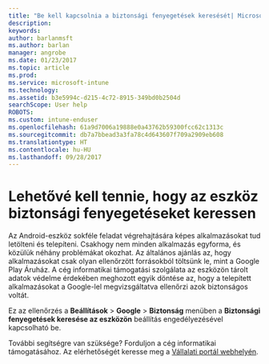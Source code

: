 ```yaml
---
title: "Be kell kapcsolnia a biztonsági fenyegetések keresését| Microsoft Docs"
description: 
keywords: 
author: barlanmsft
ms.author: barlan
manager: angrobe
ms.date: 01/23/2017
ms.topic: article
ms.prod: 
ms.service: microsoft-intune
ms.technology: 
ms.assetid: b3e5994c-d215-4c72-8915-349bd0b2504d
searchScope: User help
ROBOTS: 
ms.custom: intune-enduser
ms.openlocfilehash: 61a9d7006a19888e0a43762b59300fcc62c1313c
ms.sourcegitcommit: db7a7bbead3a3fa78c4d643607f709a2909eb608
ms.translationtype: HT
ms.contentlocale: hu-HU
ms.lasthandoff: 09/28/2017
---
```

# <a name="you-need-to-make-your-device-able-to-scan-for-security-threats"></a>Lehetővé kell tennie, hogy az eszköz biztonsági fenyegetéseket keressen

Az Android-eszköz sokféle feladat végrehajtására képes alkalmazásokat tud letölteni és telepíteni. Csakhogy nem minden alkalmazás egyforma, és közülük néhány problémákat okozhat. Az általános ajánlás az, hogy alkalmazásokat csak olyan ellenőrzött forrásokból töltsünk le, mint a Google Play Áruház. A cég informatikai támogatási szolgálata az eszközön tárolt adatok védelme érdekében meghozott egyik döntése az, hogy a telepített alkalmazásokat a Google-lel megvizsgáltatva ellenőrzi azok biztonságos voltát.

Ez az ellenőrzés a **Beállítások** > **Google** > **Biztonság** menüben a **Biztonsági fenyegetések keresése az eszközön** beállítás engedélyezésével kapcsolható be.

További segítségre van szüksége? Forduljon a cég informatikai támogatásához. Az elérhetőségét keresse meg a [Vállalati portál webhelyén](https://portal.manage.microsoft.com).

